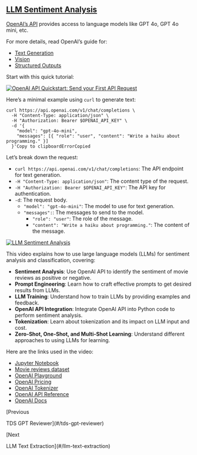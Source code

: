 [LLM Sentiment Analysis](#/llm-sentiment-analysis?id=llm-sentiment-analysis)
----------------------------------------------------------------------------

[OpenAI’s API](https://platform.openai.com/) provides access to language models like GPT 4o, GPT 4o mini, etc.

For more details, read OpenAI’s guide for:

* [Text Generation](https://platform.openai.com/docs/guides/text-generation)
* [Vision](https://platform.openai.com/docs/guides/vision)
* [Structured Outputs](https://platform.openai.com/docs/guides/structured-outputs)

Start with this quick tutorial:

[![OpenAI API Quickstart: Send your First API Request](https://i.ytimg.com/vi_webp/Xz4ORA0cOwQ/sddefault.webp)](https://youtu.be/Xz4ORA0cOwQ)

Here’s a minimal example using `curl` to generate text:

```
curl https://api.openai.com/v1/chat/completions \
  -H "Content-Type: application/json" \
  -H "Authorization: Bearer $OPENAI_API_KEY" \
  -d '{
    "model": "gpt-4o-mini",
    "messages": [{ "role": "user", "content": "Write a haiku about programming." }]
  }'Copy to clipboardErrorCopied
```

Let’s break down the request:

* `curl https://api.openai.com/v1/chat/completions`: The API endpoint for text generation.
* `-H "Content-Type: application/json"`: The content type of the request.
* `-H "Authorization: Bearer $OPENAI_API_KEY"`: The API key for authentication.
* `-d`: The request body.
  + `"model": "gpt-4o-mini"`: The model to use for text generation.
  + `"messages":`: The messages to send to the model.
    - `"role": "user"`: The role of the message.
    - `"content": "Write a haiku about programming."`: The content of the message.

[![LLM Sentiment Analysis](https://i.ytimg.com/vi_webp/_D46QrX-2iU/sddefault.webp)](https://youtu.be/_D46QrX-2iU)

This video explains how to use large language models (LLMs) for sentiment analysis and classification, covering:

* **Sentiment Analysis**: Use OpenAI API to identify the sentiment of movie reviews as positive or negative.
* **Prompt Engineering**: Learn how to craft effective prompts to get desired results from LLMs.
* **LLM Training**: Understand how to train LLMs by providing examples and feedback.
* **OpenAI API Integration**: Integrate OpenAI API into Python code to perform sentiment analysis.
* **Tokenization**: Learn about tokenization and its impact on LLM input and cost.
* **Zero-Shot, One-Shot, and Multi-Shot Learning**: Understand different approaches to using LLMs for learning.

Here are the links used in the video:

* [Jupyter Notebook](https://colab.research.google.com/drive/1tVZBD9PKto1kPmVJFNUt0tdzT5EmLLWs)
* [Movie reviews dataset](https://drive.google.com/file/d/1X33ao8_PE17c3htkQ-1p2dmW2xKmOq8Q/view)
* [OpenAI Playground](https://platform.openai.com/playground/chat)
* [OpenAI Pricing](https://openai.com/api/pricing/)
* [OpenAI Tokenizer](https://platform.openai.com/tokenizer)
* [OpenAI API Reference](https://platform.openai.com/docs/api-reference/)
* [OpenAI Docs](https://platform.openai.com/docs/overview)

[Previous

TDS GPT Reviewer](#/tds-gpt-reviewer)

[Next

LLM Text Extraction](#/llm-text-extraction)
